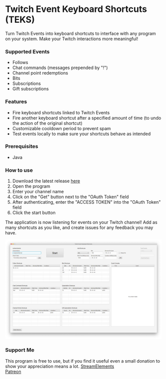 # Twitch Event Keyboard Shortcuts (TEKS)
Turn Twitch Events into keyboard shortcuts to interface with any program on your system. Make your Twitch interactions more meaningful!

### Supported Events
- Follows
- Chat commands (messages prepended by "!")
- Channel point redemptions
- Bits
- Subscriptions
- Gift subscriptions

### Features
- Fire keyboard shortcuts linked to Twitch Events
- Fire another keyboard shortcut after a specified amount of time (to undo the action of the original shortcut)
- Customizable cooldown period to prevent spam
- Test events locally to make sure your shortcuts behave as intended

### Prerequisites
- Java

### How to use
1. Download the latest release [here](https://github.com/Rexios80/Twitch-Event-Keyboard-Shortcuts/releases)
2. Open the program
3. Enter your channel name
4. Click on the "Get" button next to the "OAuth Token" field
5. After authenticating, enter the "ACCESS TOKEN" into the "OAuth Token" field
6. Click the start button

The application is now listening for events on your Twitch channel! Add as many shortcuts as you like, and create issues for any feedback you may have.

![Demo Image](https://github.com/Rexios80/Twitch-Event-Keyboard-Shortcuts/blob/master/demo.png)

### Support Me
This program is free to use, but if you find it useful even a small donation to show your appreciation means a lot.
[StreamElements](https://streamelements.com/rexios85/tip)  
[Patreon](https://www.patreon.com/rexios)
